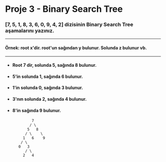 # Proje 3 - Binary Search Tree

### [7, 5, 1, 8, 3, 6, 0, 9, 4, 2] dizisinin Binary Search Tree aşamalarını yazınız.

---
#### Örnek: root x'dir. root'un sağından y bulunur. Solunda z bulunur vb.

---

* #### Root 7 dir, solunda 5, sağında 8 bulunur.
* #### 5'in solunda 1, sağında 6 bulunur.
* #### 1'in solunda 0, sağında 3 bulunur.
* #### 3'nın solunda 2, sağında 4 bulunur.
* #### 8'in sağında 9 bulunur.

````
            7
           / \
          5   8
         / \    \
        1   6    9  
       / \
      0   3
         / \
        2   4        
````

